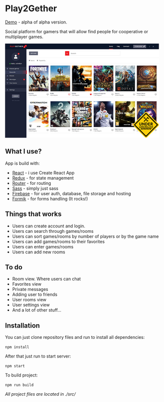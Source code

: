 # Play2Gether

[Demo](https://play2gether-53910.firebaseapp.com/) - alpha of alpha version.

Social platform for gamers that will allow find people for cooperative or multiplayer games.  

![Preview img](preview.jpg)

## What I use?
App is build with:
* [React](https://reactjs.org/) - i use Create React App
* [Redux](https://redux.js.org/) - for state management
* [Router](https://github.com/ReactTraining/react-router) - for routing
* [Sass](https://sass-lang.com/) - simply just sass
* [Firebase](https://firebase.google.com/) - for user auth, database, file storage and hosting 
* [Formik](https://github.com/jaredpalmer/formik) - for forms handling (It rocks!)

## Things that works
* Users can create account and login.
* Users can search through games/rooms
* Users can sort games/rooms by number of players or by the game name
* Users can add games/rooms to their favorites
* Users can enter games/rooms
* Users can add new rooms

## To do
* Room view. Where users can chat
* Favorites view
* Private messages
* Adding user to friends
* User rooms view
* User settings view
* And a lot of other stuff…

## Installation
You can just clone repository files and run to install all dependencies:

`npm install`

After that just run to start server:

`npm start`

To build project:

`npm run build`

*All project files are located in ./src/*

